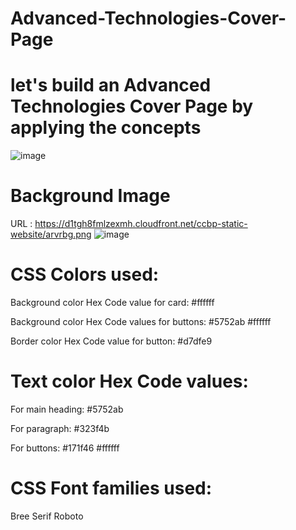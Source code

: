 # Advanced-Technologies-Cover-Page
 # let's build an Advanced Technologies Cover Page by applying the concepts
![image](https://github.com/user-attachments/assets/444f9320-d959-4063-9f1e-b4e3abace376)

# Background Image 
URL : https://d1tgh8fmlzexmh.cloudfront.net/ccbp-static-website/arvrbg.png
![image](https://github.com/user-attachments/assets/c7426273-804c-455a-9969-545855e92931)


# CSS Colors used:

Background color Hex Code value for card:
#ffffff

Background color Hex Code values for buttons:
#5752ab
#ffffff

Border color Hex Code value for button:
#d7dfe9

# Text color Hex Code values:
For main heading:
#5752ab

For paragraph:
#323f4b

For buttons:
#171f46
#ffffff


# CSS Font families used:
Bree Serif
Roboto
